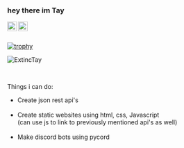 ### hey there im Tay
<a href="https://discord.gg/74erf7MAsw">
  <img align="left" alt="Tay's Discord" width="22px" src="https://raw.githubusercontent.com/peterthehan/peterthehan/master/assets/discord.svg" />
</a>
<a href="https://twitter.com/ExtincTay">
  <img align="left" alt="ExtincTay | Twitter" width="22px" src="https://raw.githubusercontent.com/peterthehan/peterthehan/master/assets/twitter.svg" />
</a>
<br><br>

[![trophy](https://github-profile-trophy.vercel.app/?username=ExtincTay&theme=darkhub&row=4&no-bg=true&rank=SECRET,SSS,SS,S,AAA,AA,A,B,C)](https://github.com/ryo-ma/github-profile-trophy)

<p align="left"><img src="https://github-readme-stats.vercel.app/api?username=ExtincTay&show_icons=true&theme=gotham" alt="ExtincTay"></p>
<br>

Things i can do: <br>
- Create json rest api's <br><br>
- Create static websites using html, css, Javascript <br>
  (can use js to link to previously mentioned api's as well) <br><br>
- Make discord bots using pycord <br><br>
